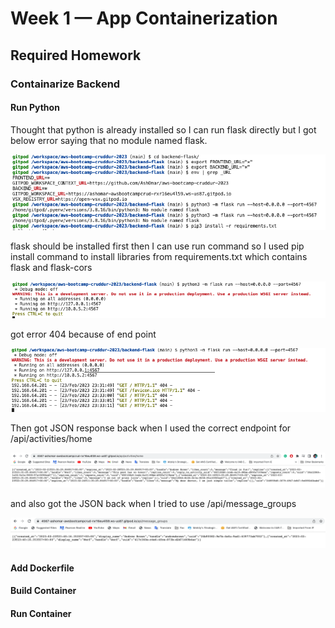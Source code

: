 # Week 1 — App Containerization

## Required Homework

### Containarize Backend
#### Run Python

Thought that python is already installed so I can run flask directly but I got below error saying that no module named flask.

![](/_docs/assets/Week1/Run-flask-before-installing-requirements.png)

flask should be installed first then I can use run command so I used pip install command to install libraries from requirements.txt which contains flask and flask-cors

![](/_docs/assets/Week1/Run-flask-directly.png)

got error 404 because of end point

![](/_docs/assets/Week1/404-error.png)

Then got JSON response back when I used the correct endpoint for /api/activities/home

![](/_docs/assets/Week1/JSON-result-back-api-activities-home.png)

and also got the JSON back when I tried to use /api/message_groups

![](/_docs/assets/Week1/JSON-result-back-api-message_groups.png)

#### Add Dockerfile
#### Build Container
#### Run Container
